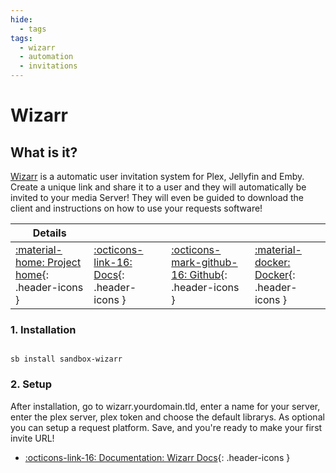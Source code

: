 ```yaml
---
hide:
  - tags
tags:
  - wizarr
  - automation
  - invitations
---
```


# Wizarr

## What is it?

[Wizarr](https://github.com/Wizarrrr/wizarr)  is a automatic user invitation system for Plex, Jellyfin and Emby. Create a unique link and share it to a user and they will automatically be invited to your media Server! They will even be guided to download the client and instructions on how to use your requests software!


| Details     |             |             |             |
|-------------|-------------|-------------|-------------|
| [:material-home: Project home](https://github.com/Wizarrrr/wizarr){: .header-icons } | [:octicons-link-16: Docs](https://docs.wizarr.dev/){: .header-icons } | [:octicons-mark-github-16: Github](https://github.com/Wizarrrr/wizarr){: .header-icons } | [:material-docker: Docker](https://ghcr.io/wizarrrr/wizarr){: .header-icons }|

### 1. Installation

``` shell

sb install sandbox-wizarr

```

### 2. Setup

After installation, go to wizarr.yourdomain.tld, enter a name for your server, enter the plex server, plex token and choose the default librarys. As optional you can setup a request platform. Save, and you're ready to make your first invite URL!

- [:octicons-link-16: Documentation: Wizarr Docs](https://docs.wizarr.dev/){: .header-icons }
